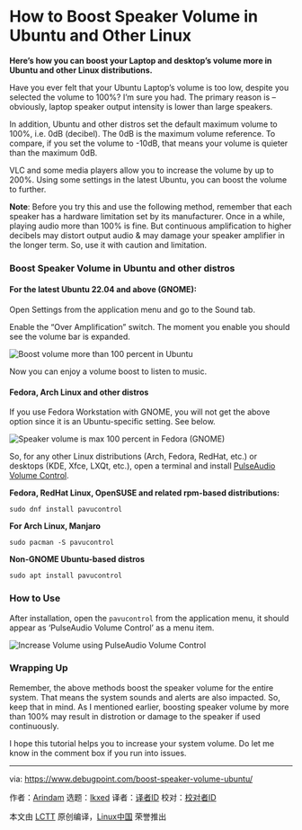 [#]: subject: "How to Boost Speaker Volume in Ubuntu and Other Linux"
[#]: via: "https://www.debugpoint.com/boost-speaker-volume-ubuntu/"
[#]: author: "Arindam https://www.debugpoint.com/author/admin1/"
[#]: collector: "lkxed"
[#]: translator: " "
[#]: reviewer: " "
[#]: publisher: " "
[#]: url: " "

How to Boost Speaker Volume in Ubuntu and Other Linux
======

**Here’s how you can boost your Laptop and desktop’s volume more in Ubuntu and other Linux distributions.**

Have you ever felt that your Ubuntu Laptop’s volume is too low, despite you selected the volume to 100%? I’m sure you had. The primary reason is – obviously, laptop speaker output intensity is lower than large speakers.

In addition, Ubuntu and other distros set the default maximum volume to 100%, i.e. 0dB (decibel). The 0dB is the maximum volume reference. To compare, if you set the volume to -10dB, that means your volume is quieter than the maximum 0dB.

VLC and some media players allow you to increase the volume by up to 200%. Using some settings in the latest Ubuntu, you can boost the volume to further.

**Note**: Before you try this and use the following method, remember that each speaker has a hardware limitation set by its manufacturer. Once in a while, playing audio more than 100% is fine. But continuous amplification to higher decibels may distort output audio & may damage your speaker amplifier in the longer term. So, use it with caution and limitation.

### Boost Speaker Volume in Ubuntu and other distros

#### For the latest Ubuntu 22.04 and above (GNOME):

Open Settings from the application menu and go to the Sound tab.

Enable the “Over Amplification” switch. The moment you enable you should see the volume bar is expanded.

![Boost volume more than 100 percent in Ubuntu][1]

Now you can enjoy a volume boost to listen to music.

#### Fedora, Arch Linux and other distros

If you use Fedora Workstation with GNOME, you will not get the above option since it is an Ubuntu-specific setting. See below.

![Speaker volume is max 100 percent in Fedora (GNOME)][2]

So, for any other Linux distributions (Arch, Fedora, RedHat, etc.) or desktops (KDE, Xfce, LXQt, etc.), open a terminal and install [PulseAudio Volume Control][3].

**Fedora, RedHat Linux, OpenSUSE and related rpm-based distributions:**

```
sudo dnf install pavucontrol
```

**For Arch Linux, Manjaro**

```
sudo pacman -S pavucontrol
```

**Non-GNOME Ubuntu-based distros**

```
sudo apt install pavucontrol
```

### How to Use

After installation, open the `pavucontrol` from the application menu, it should appear as ‘PulseAudio Volume Control’ as a menu item.

![Increase Volume using PulseAudio Volume Control][4]

### Wrapping Up

Remember, the above methods boost the speaker volume for the entire system. That means the system sounds and alerts are also impacted. So, keep that in mind. As I mentioned earlier, boosting speaker volume by more than 100% may result in distrotion or damage to the speaker if used continuously.

I hope this tutorial helps you to increase your system volume. Do let me know in the comment box if you run into issues.

--------------------------------------------------------------------------------

via: https://www.debugpoint.com/boost-speaker-volume-ubuntu/

作者：[Arindam][a]
选题：[lkxed][b]
译者：[译者ID](https://github.com/译者ID)
校对：[校对者ID](https://github.com/校对者ID)

本文由 [LCTT](https://github.com/LCTT/TranslateProject) 原创编译，[Linux中国](https://linux.cn/) 荣誉推出

[a]: https://www.debugpoint.com/author/admin1/
[b]: https://github.com/lkxed
[1]: https://www.debugpoint.com/wp-content/uploads/2022/11/Boost-volume-more-than-100-percent-in-Ubuntu.jpg
[2]: https://www.debugpoint.com/wp-content/uploads/2022/11/Speaker-volume-is-max-100-percent-in-Fedora-GNOME.jpg
[3]: https://freedesktop.org/software/pulseaudio/pavucontrol/
[4]: https://www.debugpoint.com/wp-content/uploads/2022/11/Increase-Volume-using-PulseAudio-Volume-Control-1024x508.jpg
